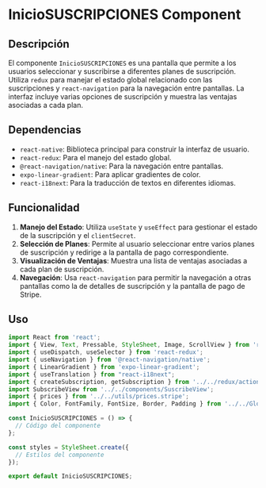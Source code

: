 # InicioSUSCRIPCIONES Component

## Descripción

El componente `InicioSUSCRIPCIONES` es una pantalla que permite a los usuarios seleccionar y suscribirse a diferentes planes de suscripción. Utiliza `redux` para manejar el estado global relacionado con las suscripciones y `react-navigation` para la navegación entre pantallas. La interfaz incluye varias opciones de suscripción y muestra las ventajas asociadas a cada plan.

## Dependencias

- `react-native`: Biblioteca principal para construir la interfaz de usuario.
- `react-redux`: Para el manejo del estado global.
- `@react-navigation/native`: Para la navegación entre pantallas.
- `expo-linear-gradient`: Para aplicar gradientes de color.
- `react-i18next`: Para la traducción de textos en diferentes idiomas.

## Funcionalidad

1. **Manejo del Estado**: Utiliza `useState` y `useEffect` para gestionar el estado de la suscripción y el `clientSecret`.
2. **Selección de Planes**: Permite al usuario seleccionar entre varios planes de suscripción y redirige a la pantalla de pago correspondiente.
3. **Visualización de Ventajas**: Muestra una lista de ventajas asociadas a cada plan de suscripción.
4. **Navegación**: Usa `react-navigation` para permitir la navegación a otras pantallas como la de detalles de suscripción y la pantalla de pago de Stripe.

## Uso

```javascript
import React from 'react';
import { View, Text, Pressable, StyleSheet, Image, ScrollView } from 'react-native';
import { useDispatch, useSelector } from 'react-redux';
import { useNavigation } from '@react-navigation/native';
import { LinearGradient } from 'expo-linear-gradient';
import { useTranslation } from "react-i18next";
import { createSubscription, getSubscription } from '../../redux/actions/stripe';
import SubscribeView from '../../components/SuscribeView';
import { prices } from '../../utils/prices.stripe';
import { Color, FontFamily, FontSize, Border, Padding } from '../../GlobalStyles';

const InicioSUSCRIPCIONES = () => {
  // Código del componente
};

const styles = StyleSheet.create({
  // Estilos del componente
});

export default InicioSUSCRIPCIONES;
